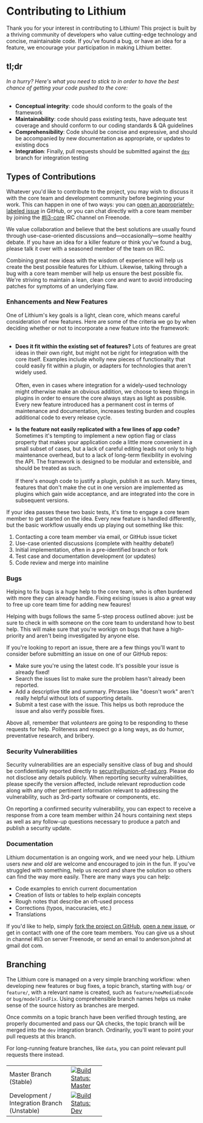 # Contributing to Lithium

Thank you for your interest in contributing to Lithium! This project is built by a thriving community of developers who value cutting-edge technology and concise, maintainable code. If you've found a bug, or have an idea for a feature, we encourage your participation in making Lithium better.

## tl;dr

 _In a hurry? Here's what you need to stick to in order to have the best chance of getting your code pushed to the core:_
<br /><br />

 * **Conceptual integrity**: code should conform to the goals of the framework
 * **Maintainability**: code should pass existing tests, have adequate test coverage and should conform to our coding standards & QA guidelines
 * **Comprehensibility**: Code should be concise and expressive, and should be accompanied by new documentation as appropriate, or updates to existing docs
 * **Integration**: Finally, pull requests should be submitted against the [`dev`](https://github.com/UnionOfRAD/lithium/tree/dev) branch for integration testing

## Types of Contributions

Whatever you'd like to contribute to the project, you may wish to discuss it with the core team and development community before beginning your work. This can happen in one of two ways: you can [open an appropriately-labeled issue](https://github.com/UnionOfRAD/lithium/issues/new) in GitHub, or you can chat directly with a core team member by joining the [#li3-core](irc://irc.freenode.net/#li3-core) IRC channel on Freenode.

We value collaboration and believe that the best solutions are usually found through use-case-oriented discussions and&mdash;occasionally&mdash;some healthy debate. If you have an idea for a killer feature or think you've found a bug, please talk it over with a seasoned member of the team on IRC.

Combining great new ideas with the wisdom of experience will help us create the best possible features for Lithium.  Likewise, talking through a bug with a core team member will help us ensure the best possible fix.  We're striving to maintain a lean, clean core and want to avoid introducing patches for symptoms of an underlying flaw.

### Enhancements and New Features

One of Lithium's key goals is a light, clean core, which means careful consideration of new features. Here are some of the criteria we go by when deciding whether or not to incorporate a new feature into the framework:<br /><br />

 * **Does it fit within the existing set of features?** Lots of features are great ideas in their own right, but might not be right for integration with the core itself. Examples include wholly new pieces of functionality that could easily fit within a plugin, or adapters for technologies that aren't widely used.<br /><br />Often, even in cases where integration for a widely-used technology might otherwise make an obvious addition, we choose to keep things in plugins in order to ensure the core always stays as light as possible. Every new feature introduced has a permanent cost in terms of maintenance and documentation, increases testing burden and couples additional code to every release cycle.

 * **Is the feature not easily replicated with a few lines of app code?** Sometimes it's tempting to implement a new option flag or class property that makes your application code a little more convenient in a small subset of cases, but a lack of careful editing leads not only to high maintenance overhead, but to a lack of long-term flexibility in evolving the API. The framework is designed to be modular and extensible, and should be treated as such.<br /><br />If there's enough code to justify a plugin, publish it as such. Many times, features that don't make the cut in one version are implemented as plugins which gain wide acceptance, and are integrated into the core in subsequent versions.

If your idea passes these two basic tests, it's time to engage a core team member to get started on the idea. Every new feature is handled differently, but the basic workflow usually ends up playing out something like this:

 1. Contacting a core team member via email, or GitHub issue ticket
 2. Use-case oriented discussions (complete with healthy debate!)
 3. Initial implementation, often in a pre-identified branch or fork
 4. Test case and documentation development (or updates)
 5. Code review and merge into mainline

### Bugs

Helping to fix bugs is a huge help to the core team, who is often burdened with more they can already handle. Fixing exising issues is also a great way to free up core team time for adding new feaures!

Helping with bugs follows the same 5-step process outlined above: just be sure to check in with someone on the core team to understand how to best help. This will make sure that you're workign on bugs that have a high-priority and aren't being investigated by anyone else.

If you're looking to report an issue, there are a few things you'll want to consider before submitting an issue on one of our GitHub repos:

 * Make sure you're using the latest code. It's possible your issue is already fixed!
 * Search the issues list to make sure the problem hasn't already been reported.
 * Add a descriptive title and summary. Phrases like "doesn't work" aren't really helpful without lots of supporting details.
 * Submit a test case with the issue. This helps us both reproduce the issue and also verify possible fixes.

Above all, remember that _volunteers_ are going to be responding to these requests for help. Politeness and respect go a long ways, as do humor, preventative research, and bribery.

### Security Vulnerabilities

Security vulnerabilities are an especially sensitive class of bug and should be confidentially reported directly to [security@union-of-rad.org](mailto:security@union-of-rad.org). Please do not disclose any details publicly. When reporting security vulnerabilities, please specify the version affected, include relevant reproduction code along with any other pertinent information relevant to addressing the vulnerability, such as 3rd-party software or components, etc.

On reporting a confirmed security vulnerability, you can expect to receive a response from a core team member within 24 hours containing next steps as well as any follow-up questions necessary to produce a patch and publish a security update.

### Documentation

Lithium documentation is an ongoing work, and we need your help. Lithium users _new_ and _old_ are welcome and encouraged to join in the fun. If you've struggled with something, help us record and share the solution so others can find the way more easily. There are many ways you can help:

 * Code examples to enrich current documentation
 * Creation of lists or tables to help explain concepts
 * Rough notes that describe an oft-used process
 * Corrections (typos, inaccuracies, etc.)
 * Translations

If you'd like to help, simply [fork the project on GitHub](https://github.com/UnionOfRAD/manual), [open a new issue](https://github.com/UnionOfRAD/manual/issues), or get in contact with one of the core team members. You can give us a shout in channel #li3 on server Freenode, or send an email to anderson.johnd at gmail dot com.


## Branching

The Lithium core is managed on a very simple branching workflow: when developing new features or bug fixes, a topic branch, starting with `bug/` or `feature/`, with a relevant name is created, such as `feature/newMediaEncode` or `bug/modelFindFix`. Using comprehensible branch names helps us make sense of the source history as branches are merged.

Once commits on a topic branch have been verified through testing, are properly documented and pass our QA checks, the topic branch will be merged into the `dev` integration branch. Ordinarily, you'll want to point your pull requests at this branch.

For long-running feature branches, like `data`, you can point relevant pull requests there instead.

<table style="width: 50%; border: 0; margin-top:20px">
	<tr>
		<td style="border: 0;">Master Branch (Stable)</td>
		<td style="border: 0;">
			<a href="http://travis-ci.org/UnionOfRAD/lithium" style="border: 0; padding: 0;">
				<img
					src="https://secure.travis-ci.org/UnionOfRAD/lithium.png?branch=master"
					alt="Build Status: Master"
				/>
			</a>
		</td>
	</tr>
	<tr>
		<td style="border: 0;">Development / Integration Branch (Unstable)</td>
		<td style="border: 0;">
			<a href="http://travis-ci.org/UnionOfRAD/lithium" style="border: 0; padding: 0;">
				<img
					src="https://secure.travis-ci.org/UnionOfRAD/lithium.png?branch=dev"
					alt="Build Status: Dev"
				/>
			</a>
		</td>
	</tr>
</table>

